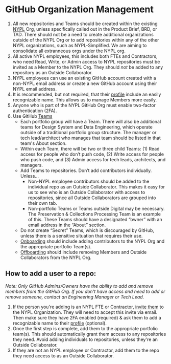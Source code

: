 # GitHub Organization Management

1. All new repositories and Teams should be created within the existing [NYPL](https://github.com/NYPL) Org, unless specifically called out in the Product Brief, BRD, or TAD. There should not be a need to create additional organizations outside of the NYPL Org or to add repositories within any of the other NYPL organizations, such as NYPL-Simplified. We are aiming to consolidate all extranneous orgs under the NYPL org.
2. All active NYPL employees, this includes both FTEs and Contractors, who need Read, Write, or Admin access to NYPL repositories must be invited as a Member to the NYPL Org. They should _not_ be added to any repository as an Outside Collaborator.
3. NYPL employees can use an existing GitHub account created with a non-NYPL email address or create a new GitHub account using their NYPL email address.
4. It is recommended, but not required, that their [profile](https://github.com/settings/profile) include an easily recognizable name. This allows us to manage Members more easily.
5. Anyone who is part of the NYPL GitHub Org must enable two-factor authentication (2FA).
6. Use GitHub [Teams](https://github.com/orgs/NYPL/teams)
   - Each portfolio group will have a Team. There will also be additional teams for Design System and Data Engineering, which operate outside of a traditional portfolio group structure. The manager or tech lead/architect who manages that team should be listed in that team's About section.
   - Within each Team, there will be two or three child Teams: (1) Read access for people who don’t push code, (2) Write access for people who push code, and (3) Admin access for tech leads, architects, and managers.
   - Add Teams to repositories. Don’t add contributors individually. Unless…
     - Non-NYPL employee contributors should be added to the individual repo as an Outside Collaborator. This makes it easy for us to see who is an Outside Collaborator with access to repositories, since all Outside Collaborators are grouped into their own tab.
     - Non-portfolio Teams or Teams outside Digital may be necessary. The Preservation & Collections Processing Team is an example of this. These Teams should have a designated “owner” with an email address in the “About” section.
   - Do not create “Secret” Teams, which is discouraged by GitHub, unless there is a sensitive situation that requires their use.
   - [Onboarding](./onboarding.md) should include adding contributors to the NYPL Org and the appropriate portfolio Team(s).
   - [Offboarding](./offboarding.md) should include removing Members and Outside Collaborators from the NYPL Org.

## How to add a user to a repo:

_Note: Only GitHub Admins/Owners have the ability to add and remove members from the GitHub Org. If you don't have access and need to add or remove someone, contact an Engineering Manager or Tech Lead._

1. If the person you're adding is an NYPL FTE or Contractor, [invite them](https://github.com/orgs/NYPL/people) to the NYPL Organization. They will need to accept this invite via email. Then make sure they have 2FA enabled (required) & ask them to add a recognizable name to their [profile](https://github.com/settings/profile) (optional).
2. Once the first step is complete, add them to the appropriate portfolio team(s). This should automatically grant them access to any repositories they need. Avoid adding individuals to repositories, unless they're an Outside Collaborator.
3. If they are not an NYPL employee or Contractor, add them to the repo they need access to as an Outside Collaborator.
